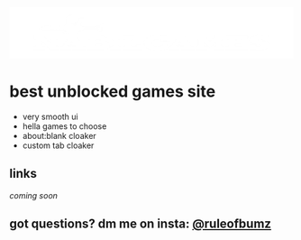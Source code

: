 <img src="img/nabilgames.png">

# best unblocked games site
* very smooth ui
* hella games to choose
* about:blank cloaker
* custom tab cloaker
## links
*coming soon*
## got questions? dm me on insta: <a href="https://instagram.com/ruleofbumz">@ruleofbumz</a>
